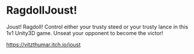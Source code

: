# RagdollJoust!
Joust! Ragdoll!
Control either your trusty steed or your trusty lance in this 1v1 Unity3D game.
Unseat your opponent to become the victor!

https://vitzthumar.itch.io/joust
